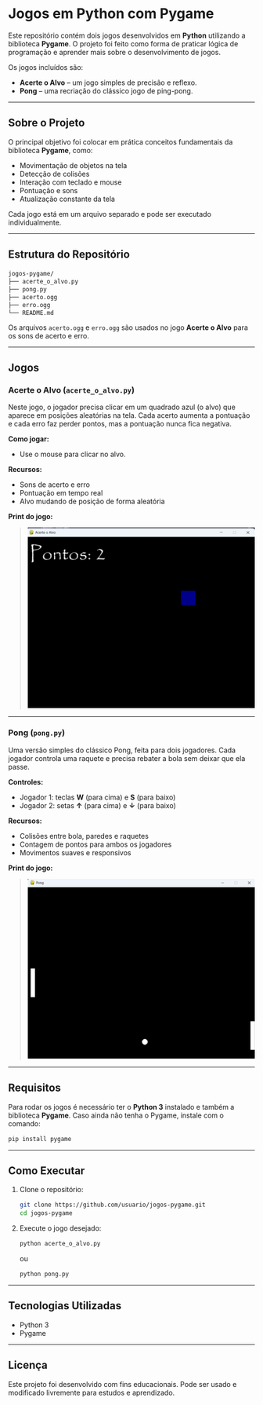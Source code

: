 # Jogos em Python com Pygame

Este repositório contém dois jogos desenvolvidos em **Python** utilizando a biblioteca **Pygame**.
O projeto foi feito como forma de praticar lógica de programação e aprender mais sobre o desenvolvimento de jogos.

Os jogos incluídos são:

* **Acerte o Alvo** – um jogo simples de precisão e reflexo.
* **Pong** – uma recriação do clássico jogo de ping-pong.

---

## Sobre o Projeto

O principal objetivo foi colocar em prática conceitos fundamentais da biblioteca **Pygame**, como:

* Movimentação de objetos na tela
* Detecção de colisões
* Interação com teclado e mouse
* Pontuação e sons
* Atualização constante da tela

Cada jogo está em um arquivo separado e pode ser executado individualmente.

---

## Estrutura do Repositório

```
jogos-pygame/
├── acerte_o_alvo.py
├── pong.py
├── acerto.ogg
├── erro.ogg
└── README.md
```

Os arquivos `acerto.ogg` e `erro.ogg` são usados no jogo **Acerte o Alvo** para os sons de acerto e erro.

---

## Jogos

### Acerte o Alvo (`acerte_o_alvo.py`)

Neste jogo, o jogador precisa clicar em um quadrado azul (o alvo) que aparece em posições aleatórias na tela.
Cada acerto aumenta a pontuação e cada erro faz perder pontos, mas a pontuação nunca fica negativa.

**Como jogar:**

* Use o mouse para clicar no alvo.

**Recursos:**

* Sons de acerto e erro
* Pontuação em tempo real
* Alvo mudando de posição de forma aleatória

**Print do jogo:**

> ![alt text](image.png)

---

### Pong (`pong.py`)

Uma versão simples do clássico Pong, feita para dois jogadores.
Cada jogador controla uma raquete e precisa rebater a bola sem deixar que ela passe.

**Controles:**

* Jogador 1: teclas **W** (para cima) e **S** (para baixo)
* Jogador 2: setas **↑** (para cima) e **↓** (para baixo)

**Recursos:**

* Colisões entre bola, paredes e raquetes
* Contagem de pontos para ambos os jogadores
* Movimentos suaves e responsivos

**Print do jogo:**

> ![alt text](image-1.png)

---

## Requisitos

Para rodar os jogos é necessário ter o **Python 3** instalado e também a biblioteca **Pygame**.
Caso ainda não tenha o Pygame, instale com o comando:

```bash
pip install pygame
```

---

## Como Executar

1. Clone o repositório:

   ```bash
   git clone https://github.com/usuario/jogos-pygame.git
   cd jogos-pygame
   ```

2. Execute o jogo desejado:

   ```bash
   python acerte_o_alvo.py
   ```

   ou

   ```bash
   python pong.py
   ```

---

## Tecnologias Utilizadas

* Python 3
* Pygame

---

## Licença

Este projeto foi desenvolvido com fins educacionais.
Pode ser usado e modificado livremente para estudos e aprendizado.

